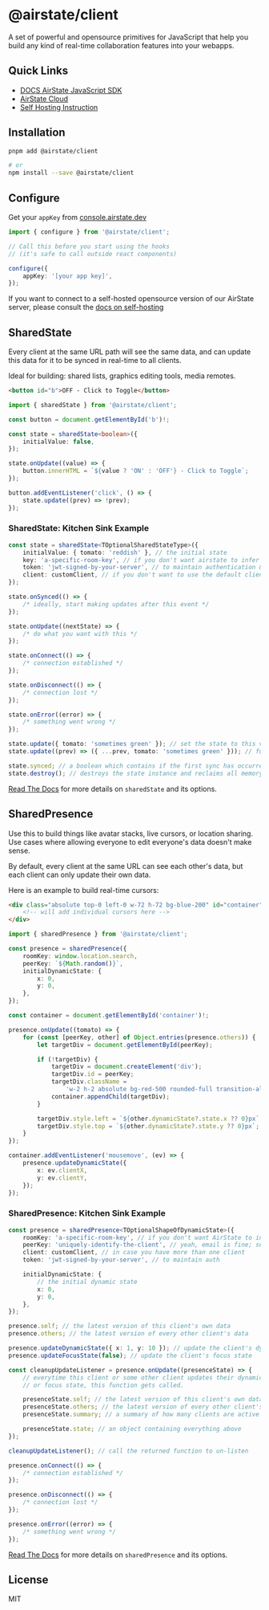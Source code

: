 # @airstate/client

A set of powerful and opensource primitives for JavaScript that
help you build any kind of real-time collaboration features
into your webapps.

## Quick Links

- [DOCS AirState JavaScript SDK](https://airstate.dev/docs/latest/javascript/react/intro)
- [AirState Cloud](https://console.airstate.dev/)
- [Self Hosting Instruction](https://airstate.dev/docs/latest/self-hosting)

## Installation

```bash
pnpm add @airstate/client

# or
npm install --save @airstate/client
```

## Configure

Get your `appKey` from [console.airstate.dev](https://console.airstate.dev)

```ts
import { configure } from '@airstate/client';

// Call this before you start using the hooks
// (it's safe to call outside react components)

configure({
    appKey: '[your app key]',
});
```

If you want to connect to a self-hosted opensource version of our AirState server,
please consult the [docs on self-hosting](https://airstate.dev/docs/latest/self-host/connect)

## SharedState

Every client at the same URL path will see the
same data, and can update this data for it to be synced in
real-time to all clients.

Ideal for building: shared lists, graphics editing tools,
media remotes.

```html
<button id="b">OFF - Click to Toggle</button>
```

```ts
import { sharedState } from '@airstate/client';

const button = document.getElementById('b')!;

const state = sharedState<boolean>({
    initialValue: false,
});

state.onUpdate((value) => {
    button.innerHTML = `${value ? 'ON' : 'OFF'} - Click to Toggle`;
});

button.addEventListener('click', () => {
    state.update((prev) => !prev);
});
```

### SharedState: Kitchen Sink Example

```ts
const state = sharedState<TOptionalSharedStateType>({
    initialValue: { tomato: 'reddish' }, // the initial state
    key: 'a-specific-room-key', // if you don't want airstate to infer from url
    token: 'jwt-signed-by-your-server', // to maintain authentication & authorization
    client: customClient, // if you don't want to use the default client
});

state.onSynced(() => {
    /* ideally, start making updates after this event */
});

state.onUpdate((nextState) => {
    /* do what you want with this */
});

state.onConnect(() => {
    /* connection established */
});

state.onDisconnect(() => {
    /* connection lost */
});

state.onError((error) => {
    /* something went wrong */
});

state.update({ tomato: 'sometimes green' }); // set the state to this value for every client
state.update((prev) => ({ ...prev, tomato: 'sometimes green' })); // functional updates

state.synced; // a boolean which contains if the first sync has occurred or not
state.destroy(); // destroys the state instance and reclaims all memory
```

[Read The Docs](https://airstate.dev/docs/latest/client/javascript/shared-state/usage) for more details on `sharedState`
and its options.

## SharedPresence

Use this to build things like avatar stacks, live cursors,
or location sharing. Use cases where allowing everyone to edit everyone's
data doesn't make sense.

By default, every client at the same URL can see each other's data,
but each client can only update their own data.

Here is an example to build real-time cursors:

```html
<div class="absolute top-0 left-0 w-72 h-72 bg-blue-200" id="container">
    <!-- will add individual cursors here -->
</div>
```

```ts
import { sharedPresence } from '@airstate/client';

const presence = sharedPresence({
    roomKey: window.location.search,
    peerKey: `${Math.random()}`,
    initialDynamicState: {
        x: 0,
        y: 0,
    },
});

const container = document.getElementById('container')!;

presence.onUpdate((tomato) => {
    for (const [peerKey, other] of Object.entries(presence.others)) {
        let targetDiv = document.getElementById(peerKey);

        if (!targetDiv) {
            targetDiv = document.createElement('div');
            targetDiv.id = peerKey;
            targetDiv.className =
                'w-2 h-2 absolute bg-red-500 rounded-full transition-all duration-100';
            container.appendChild(targetDiv);
        }

        targetDiv.style.left = `${other.dynamicState?.state.x ?? 0}px`;
        targetDiv.style.top = `${other.dynamicState?.state.y ?? 0}px`;
    }
});

container.addEventListener('mousemove', (ev) => {
    presence.updateDynamicState({
        x: ev.clientX,
        y: ev.clientY,
    });
});
```

### SharedPresence: Kitchen Sink Example

```ts
const presence = sharedPresence<TOptionalShapeOfDynamicState>({
    roomKey: 'a-specific-room-key', // if you don't want AirState to infer from URL
    peerKey: 'uniquely-identify-the-client', // yeah, email is fine; session id is also fine
    client: customClient, // in case you have more than one client
    token: 'jwt-signed-by-your-server', // to maintain auth

    initialDynamicState: {
        // the initial dynamic state
        x: 0,
        y: 0,
    },
});

presence.self; // the latest version of this client's own data
presence.others; // the latest version of every other client's data

presence.updateDynamicState({ x: 1, y: 10 }); // update the client's dynamic state for all other clients to see
presence.updateFocusState(false); // update the client's focus state

const cleanupUpdateListener = presence.onUpdate((presenceState) => {
    // everytime this client or some other client updates their dynamicState,
    // or focus state, this function gets called.

    presenceState.self; // the latest version of this client's own data
    presenceState.others; // the latest version of every other client's data
    presenceState.summary; // a summary of how many clients are active and focused

    presenceState.state; // an object containing everything above
});

cleanupUpdateListener(); // call the returned function to un-listen

presence.onConnect(() => {
    /* connection established */
});

presence.onDisconnect(() => {
    /* connection lost */
});

presence.onError((error) => {
    /* something went wrong */
});
```

[Read The Docs](https://airstate.dev/docs/latest/client/javascript/shared-state/usage) for more details on `sharedPresence`
and its options.

## License

MIT
